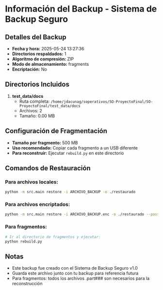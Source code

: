 # Información del Backup - Sistema de Backup Seguro

## Detalles del Backup
- **Fecha y hora:** 2025-05-24 13:27:36
- **Directorios respaldados:** 1
- **Algoritmo de compresión:** ZIP
- **Modo de almacenamiento:** fragments
- **Encriptación:** No

## Directorios Incluidos
1. **test_data/docs**
   - Ruta completa: `/home/jdacunag/soperativos/SO-ProyectoFinal/SO-ProyectoFinal/test_data/docs`
   - Archivos: 2
   - Tamaño: 0.00 MB

## Configuración de Fragmentación
- **Tamaño por fragmento:** 500 MB
- **Uso recomendado:** Copiar cada fragmento a un USB diferente
- **Para reconstruir:** Ejecutar `rebuild.py` en este directorio

## Comandos de Restauración

### Para archivos locales:
```bash
python -m src.main restore -i ARCHIVO_BACKUP -o ./restaurado
```

### Para archivos encriptados:
```bash
python -m src.main restore -i ARCHIVO_BACKUP.enc -o ./restaurado --password TU_PASSWORD
```

### Para fragmentos:
```bash
# Ir al directorio de fragmentos y ejecutar:
python rebuild.py
```

## Notas
- Este backup fue creado con el Sistema de Backup Seguro v1.0
- Guarda este archivo junto con tu backup para referencia futura
- Para fragmentos: todos los archivos .part### son necesarios para la reconstrucción
